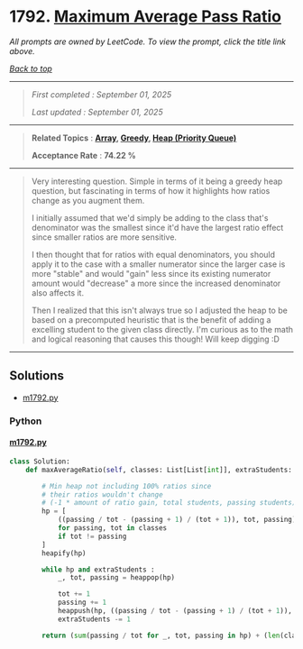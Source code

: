 # 1792. [Maximum Average Pass Ratio](<https://leetcode.com/problems/maximum-average-pass-ratio>)

*All prompts are owned by LeetCode. To view the prompt, click the title link above.*

*[Back to top](<../README.md>)*

------

> *First completed : September 01, 2025*
>
> *Last updated : September 01, 2025*

------

> **Related Topics** : **[Array](<by_topic/Array.md>), [Greedy](<by_topic/Greedy.md>), [Heap (Priority Queue)](<by_topic/Heap (Priority Queue).md>)**
>
> **Acceptance Rate** : **74.22 %**

------

> Very interesting question. Simple in terms of it being a greedy heap question, but fascinating in terms of how it highlights how ratios change as you augment them.
> 
> I initially assumed that we'd simply be adding to the class that's denominator was the smallest since it'd have the largest ratio effect since smaller ratios are more sensitive.
> 
> I then thought that for ratios with equal denominators, you should apply it to the case with a smaller numerator since the larger case is more "stable" and would "gain" less since its existing numerator amount would "decrease" a more since the increased denominator also affects it.
> 
> Then I realized that this isn't always true so I adjusted the heap to be based on a precomputed heuristic that is the benefit of adding a excelling student to the given class directly. I'm curious as to the math and logical reasoning that causes this though! Will keep digging :D
> 

------

## Solutions

- [m1792.py](<../my-submissions/m1792.py>)
### Python
#### [m1792.py](<../my-submissions/m1792.py>)
```Python
class Solution:
    def maxAverageRatio(self, classes: List[List[int]], extraStudents: int) -> float:

        # Min heap not including 100% ratios since
        # their ratios wouldn't change
        # (-1 * amount of ratio gain, total students, passing students)
        hp = [
            ((passing / tot - (passing + 1) / (tot + 1)), tot, passing) 
            for passing, tot in classes 
            if tot != passing
        ]
        heapify(hp)

        while hp and extraStudents :
            _, tot, passing = heappop(hp)

            tot += 1
            passing += 1
            heappush(hp, ((passing / tot - (passing + 1) / (tot + 1)), tot, passing))
            extraStudents -= 1

        return (sum(passing / tot for _, tot, passing in hp) + (len(classes) - len(hp))) / len(classes)
```

